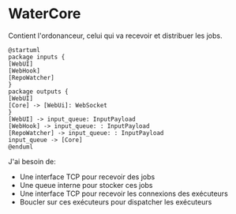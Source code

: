 # WaterCore

Contient l'ordonanceur, celui qui va recevoir et distribuer les jobs.

```plantuml
@startuml
package inputs {
[WebUI]
[WebHook]
[RepoWatcher]
}
package outputs {
[WebUI]
[Core] -> [WebUi]: WebSocket
}
[WebUI] -> input_queue: InputPayload
[WebHook] -> input_queue: : InputPayload
[RepoWatcher] -> input_queue: : InputPayload
input_queue -> [Core]
@enduml
```

J'ai besoin de:
- Une interface TCP pour recevoir des jobs
- Une queue interne pour stocker ces jobs
- Une interface TCP pour recevoir les connexions des exécuteurs
- Boucler sur ces exécuteurs pour dispatcher les exécuteurs
